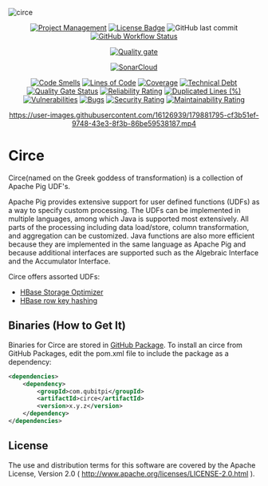 ![circe](https://socialify.git.ci/QubitPi/circe/image?description=1&font=Inter&issues=1&language=1&logo=https%3A%2F%2Fuser-images.githubusercontent.com%2F16126939%2F177421632-30a61ffb-c656-4101-a49d-8e3ddb1b9bee.png&owner=1&pulls=1&theme=Light)

<div align="center">
<a href="https://trello.com/b/crIQuEeA"><img alt="Project Management" src="https://img.shields.io/badge/Project%20Management-0052CC?style=for-the-badge&logo=trello&logoColor=white"></a>
<a href="https://www.apache.org/licenses/LICENSE-2.0"><img alt="License Badge" src="https://img.shields.io/badge/Apache%202.0-F25910.svg?style=for-the-badge&logo=Apache&logoColor=white"></a>
<img alt="GitHub last commit" src="https://img.shields.io/github/last-commit/QubitPi/circe?style=for-the-badge">
<a href="https://github.com/QubitPi/circe/actions/workflows/release.yml"><img alt="GitHub Workflow Status" src="https://img.shields.io/github/workflow/status/QubitPi/circe/Release?logo=github&style=for-the-badge"></a>

<a href="https://sonarcloud.io/summary/new_code?id=QubitPi_circe"><img alt="Quality gate" src="https://sonarcloud.io/api/project_badges/quality_gate?project=QubitPi_circe"></a>

<a href="https://sonarcloud.io/summary/new_code?id=QubitPi_circe"><img alt="SonarCloud" src="https://sonarcloud.io/images/project_badges/sonarcloud-orange.svg"></a>

[![Code Smells](https://sonarcloud.io/api/project_badges/measure?project=QubitPi_circe&metric=code_smells)](https://sonarcloud.io/summary/new_code?id=QubitPi_circe)
[![Lines of Code](https://sonarcloud.io/api/project_badges/measure?project=QubitPi_circe&metric=ncloc)](https://sonarcloud.io/summary/new_code?id=QubitPi_circe)
[![Coverage](https://sonarcloud.io/api/project_badges/measure?project=QubitPi_circe&metric=coverage)](https://sonarcloud.io/summary/new_code?id=QubitPi_circe)
[![Technical Debt](https://sonarcloud.io/api/project_badges/measure?project=QubitPi_circe&metric=sqale_index)](https://sonarcloud.io/summary/new_code?id=QubitPi_circe)
[![Quality Gate Status](https://sonarcloud.io/api/project_badges/measure?project=QubitPi_circe&metric=alert_status)](https://sonarcloud.io/summary/new_code?id=QubitPi_circe)
[![Reliability Rating](https://sonarcloud.io/api/project_badges/measure?project=QubitPi_circe&metric=reliability_rating)](https://sonarcloud.io/summary/new_code?id=QubitPi_circe)
[![Duplicated Lines (%)](https://sonarcloud.io/api/project_badges/measure?project=QubitPi_circe&metric=duplicated_lines_density)](https://sonarcloud.io/summary/new_code?id=QubitPi_circe)
[![Vulnerabilities](https://sonarcloud.io/api/project_badges/measure?project=QubitPi_circe&metric=vulnerabilities)](https://sonarcloud.io/summary/new_code?id=QubitPi_circe)
[![Bugs](https://sonarcloud.io/api/project_badges/measure?project=QubitPi_circe&metric=bugs)](https://sonarcloud.io/summary/new_code?id=QubitPi_circe)
[![Security Rating](https://sonarcloud.io/api/project_badges/measure?project=QubitPi_circe&metric=security_rating)](https://sonarcloud.io/summary/new_code?id=QubitPi_circe)
[![Maintainability Rating](https://sonarcloud.io/api/project_badges/measure?project=QubitPi_circe&metric=sqale_rating)](https://sonarcloud.io/summary/new_code?id=QubitPi_circe)

https://user-images.githubusercontent.com/16126939/179881795-cf3b51ef-9748-43e3-8f3b-86be59538187.mp4

</div>

Circe
=====

Circe(named on the Greek goddess of transformation) is a collection of Apache Pig UDF's.

Apache Pig provides extensive support for user defined functions (UDFs) as a way to specify custom processing. The UDFs
can be implemented in multiple languages, among which Java is supported most extensively. All parts of the processing
including data load/store, column transformation, and aggregation can be customized. Java functions are also more
efficient because they are implemented in the same language as Apache Pig and because additional interfaces are
supported such as the Algebraic Interface and the Accumulator Interface.

Circe offers assorted UDFs:

* [HBase Storage Optimizer](https://qubitpi.github.io/circe/apidocs/com/qubitpi/circe/Md5Hash.html)
* [HBase row key hashing](https://qubitpi.github.io/circe/apidocs/com/qubitpi/circe/AvroPacker.html)

Binaries (How to Get It)
------------------------

Binaries for Circe are stored in [GitHub Package](https://github.com/QubitPi/circe/packages/1520507). To install an
circe from GitHub Packages, edit the pom.xml file to include the package as a dependency:

```xml
<dependencies>
    <dependency>
        <groupId>com.qubitpi</groupId>
        <artifactId>circe</artifactId>
        <version>x.y.z</version>
    </dependency>
</dependencies>
```

License
-------

The use and distribution terms for this software are covered by the Apache License, Version 2.0
( http://www.apache.org/licenses/LICENSE-2.0.html ).
